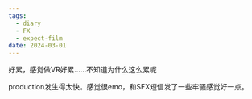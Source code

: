 ```yaml
---
tags:
  - diary
  - FX
  - expect-film
date: 2024-03-01
---
```

好累，感觉做VR好累……不知道为什么这么累呢

production发生得太快。感觉很emo，和SFX短信发了一些牢骚感觉好一点。